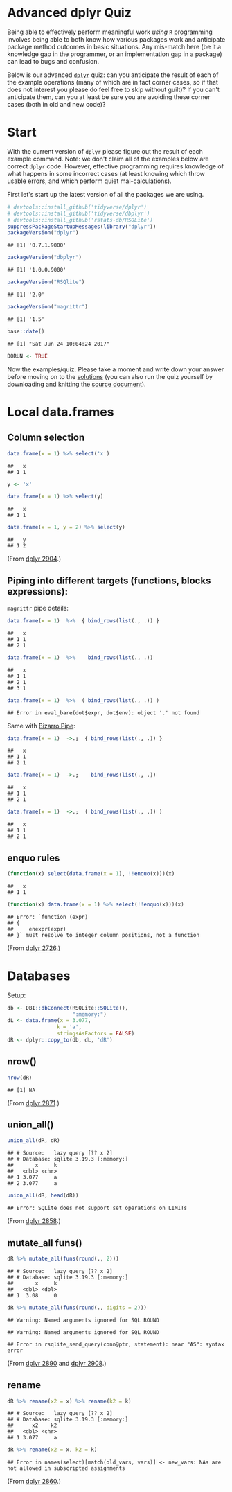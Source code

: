 Advanced dplyr Quiz
===================

Being able to effectively perform meaningful work *using* [`R`](https://www.r-project.org) programming involves being able to both know how various packages work and anticipate package method outcomes in basic situations. Any mis-match here (be it a knowledge gap in the programmer, or an implementation gap in a package) can lead to bugs and confusion.

Below is our advanced [`dplyr`](https://CRAN.R-project.org/package=dplyr) quiz: can you anticipate the result of each of the example operations (many of which are in fact corner cases, so if that does not interest you please do feel free to skip without guilt)? If you can't anticipate them, can you at least be sure you are avoiding these corner cases (both in old and new code)?

Start
=====

With the current version of `dplyr` please figure out the result of each example command. Note: we don't claim all of the examples below are correct `dplyr` code. However, effective programming requires knowledge of what happens in some incorrect cases (at least knowing which throw usable errors, and which perform quiet mal-calculations).

First let's start up the latest version of all the packages we are using.

``` r
# devtools::install_github('tidyverse/dplyr')
# devtools::install_github('tidyverse/dbplyr')
# devtools::install_github('rstats-db/RSQLite')
suppressPackageStartupMessages(library("dplyr"))
packageVersion("dplyr")
```

    ## [1] '0.7.1.9000'

``` r
packageVersion("dbplyr")
```

    ## [1] '1.0.0.9000'

``` r
packageVersion("RSQlite")
```

    ## [1] '2.0'

``` r
packageVersion("magrittr")
```

    ## [1] '1.5'

``` r
base::date()
```

    ## [1] "Sat Jun 24 10:04:24 2017"

``` r
DORUN <- TRUE
```

Now the examples/quiz. Please take a moment and write down your answer before moving on to the [solutions](https://github.com/WinVector/Examples/blob/master/dplyr/dplyrQuiz_solutions.md) (you can also run the quiz yourself by downloading and knitting the [source document](https://github.com/WinVector/Examples/blob/master/dplyr/dplyrQuiz.Rmd)).

Local data.frames
=================

Column selection
----------------

``` r
data.frame(x = 1) %>% select('x')
```

    ##   x
    ## 1 1

``` r
y <- 'x'

data.frame(x = 1) %>% select(y)
```

    ##   x
    ## 1 1

``` r
data.frame(x = 1, y = 2) %>% select(y)
```

    ##   y
    ## 1 2

(From [dplyr 2904](https://github.com/tidyverse/dplyr/issues/2904).)

Piping into different targets (functions, blocks expressions):
--------------------------------------------------------------

`magrittr` pipe details:

``` r
data.frame(x = 1)  %>%  { bind_rows(list(., .)) }
```

    ##   x
    ## 1 1
    ## 2 1

``` r
data.frame(x = 1)  %>%    bind_rows(list(., .))
```

    ##   x
    ## 1 1
    ## 2 1
    ## 3 1

``` r
data.frame(x = 1)  %>%  ( bind_rows(list(., .)) )
```

    ## Error in eval_bare(dot$expr, dot$env): object '.' not found

Same with [Bizarro Pipe](https://cran.r-project.org/web/packages/replyr/vignettes/BizarroPipe.html):

``` r
data.frame(x = 1)  ->.;  { bind_rows(list(., .)) }
```

    ##   x
    ## 1 1
    ## 2 1

``` r
data.frame(x = 1)  ->.;    bind_rows(list(., .))
```

    ##   x
    ## 1 1
    ## 2 1

``` r
data.frame(x = 1)  ->.;  ( bind_rows(list(., .)) )
```

    ##   x
    ## 1 1
    ## 2 1

enquo rules
-----------

``` r
(function(x) select(data.frame(x = 1), !!enquo(x)))(x)
```

    ##   x
    ## 1 1

``` r
(function(x) data.frame(x = 1) %>% select(!!enquo(x)))(x)
```

    ## Error: `function (expr) 
    ## {
    ##     enexpr(expr)
    ## }` must resolve to integer column positions, not a function

(From [dplyr 2726](https://github.com/tidyverse/dplyr/issues/2726).)

Databases
=========

Setup:

``` r
db <- DBI::dbConnect(RSQLite::SQLite(), 
                     ":memory:")
dL <- data.frame(x = 3.077, 
                k = 'a', 
                stringsAsFactors = FALSE)
dR <- dplyr::copy_to(db, dL, 'dR')
```

nrow()
------

``` r
nrow(dR)
```

    ## [1] NA

(From [dplyr 2871](https://github.com/tidyverse/dplyr/issues/2871).)

union\_all()
------------

``` r
union_all(dR, dR)
```

    ## # Source:   lazy query [?? x 2]
    ## # Database: sqlite 3.19.3 [:memory:]
    ##       x     k
    ##   <dbl> <chr>
    ## 1 3.077     a
    ## 2 3.077     a

``` r
union_all(dR, head(dR))
```

    ## Error: SQLite does not support set operations on LIMITs

(From [dplyr 2858](https://github.com/tidyverse/dplyr/issues/2858).)

mutate\_all funs()
------------------

``` r
dR %>% mutate_all(funs(round(., 2)))
```

    ## # Source:   lazy query [?? x 2]
    ## # Database: sqlite 3.19.3 [:memory:]
    ##       x     k
    ##   <dbl> <dbl>
    ## 1  3.08     0

``` r
dR %>% mutate_all(funs(round(., digits = 2)))
```

    ## Warning: Named arguments ignored for SQL ROUND

    ## Warning: Named arguments ignored for SQL ROUND

    ## Error in rsqlite_send_query(conn@ptr, statement): near "AS": syntax error

(From [dplyr 2890](https://github.com/tidyverse/dplyr/issues/2890) and [dplyr 2908](https://github.com/tidyverse/dplyr/issues/2908).)

rename
------

``` r
dR %>% rename(x2 = x) %>% rename(k2 = k)
```

    ## # Source:   lazy query [?? x 2]
    ## # Database: sqlite 3.19.3 [:memory:]
    ##      x2    k2
    ##   <dbl> <chr>
    ## 1 3.077     a

``` r
dR %>% rename(x2 = x, k2 = k)
```

    ## Error in names(select)[match(old_vars, vars)] <- new_vars: NAs are not allowed in subscripted assignments

(From [dplyr 2860](https://github.com/tidyverse/dplyr/issues/2860).)
